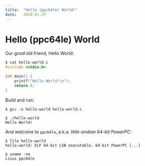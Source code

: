 ```yaml
---
title:	"Hello (ppc64le) World!"
date:	2018-01-27
---
```


# Hello (ppc64le) World

Our good old friend, Hello World:

```c
$ cat hello-world.c 
#include <stdio.h>

int main() {
	printf("Hello World!\n");
	return 0;
}
```

Build and run:

```
$ gcc -o hello-world hello-world.c

$ ./hello-world 
Hello World!
```

And welcome to `ppc64le`, a.k.a. _little-endian 64-bit PowerPC_:

```
$ file hello-world
hello-world: ELF 64-bit LSB executable, 64-bit PowerPC [...]

$ uname -sm
Linux ppc64le
```
